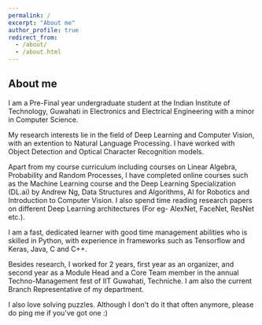 ```yaml
---
permalink: /
excerpt: "About me"
author_profile: true
redirect_from: 
  - /about/
  - /about.html
---
```

## About me

I am a Pre-Final year undergraduate student at the Indian Institute of Technology, Guwahati in Electronics and Electrical Engineering with a minor in Computer Science.
    
My research interests lie in the field of Deep Learning and Computer Vision, with an extention to Natural Language Processing. I have worked with Object Detection and Optical Character Recognition models.
    
Apart from my course curriculum including courses on Linear Algebra, Probability and Random Processes, I have completed online courses such as the Machine Learning course and the Deep Learning Specialization (DL.ai) by Andrew Ng, Data Structures and Algorithms, AI for Robotics and Introduction to Computer Vision. I also spend time reading research papers on different Deep Learning architectures (For eg- AlexNet, FaceNet, ResNet etc.).
    
I am a fast, dedicated learner with good time management abilities who is skilled in Python, with experience in frameworks such as Tensorflow and Keras, Java, C and C++.
    
Besides research, I worked for 2 years, first year as an organizer, and second year as a Module Head and a Core Team member in the annual Techno-Management fest of IIT Guwahati, Techniche. I am also the current Branch Representative of my department.
    
I also love solving puzzles. Although I don't do it that often anymore, please do ping me if you've got one :)
